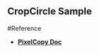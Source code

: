 ## CropCircle Sample

#Reference
- **[PixelCopy Doc](https://developer.android.com/reference/android/view/PixelCopy)**

